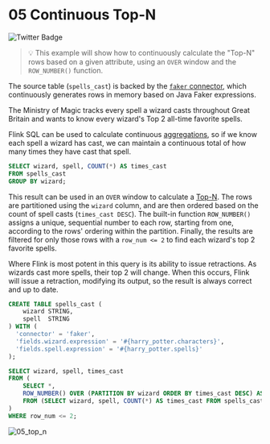 # 05 Continuous Top-N

![Twitter Badge](https://img.shields.io/badge/Flink%20Version-1.9%2B-lightgrey)

> :bulb: This example will show how to continuously calculate the "Top-N" rows based on a given attribute, using an `OVER` window and the `ROW_NUMBER()` function.

The source table (`spells_cast`) is backed by the [`faker` connector](https://github.com/knaufk/flink-faker), which continuously generates rows in memory based on Java Faker expressions.

The Ministry of Magic tracks every spell a wizard casts throughout Great Britain and wants to know every wizard's Top 2 all-time favorite spells. 

Flink SQL can be used to calculate continuous [aggregations](../../foundations/05/05_group_by.md), so if we know
each spell a wizard has cast, we can maintain a continuous total of how many times they have cast that spell. 

```sql
SELECT wizard, spell, COUNT(*) AS times_cast
FROM spells_cast
GROUP BY wizard;
```

This result can be used in an `OVER` window to calculate a [Top-N](https://docs.ververica.com/user_guide/sql_development/queries.html#top-n).
The rows are partitioned using the `wizard` column, and are then ordered based on the count of spell casts (`times_cast DESC`). 
The built-in function `ROW_NUMBER()` assigns a unique, sequential number to each row, starting from one, according to the rows' ordering within the partition.
Finally, the results are filtered for only those rows with a `row_num <= 2` to find each wizard's top 2 favorite spells. 

Where Flink is most potent in this query is its ability to issue retractions.
As wizards cast more spells, their top 2 will change. 
When this occurs, Flink will issue a retraction, modifying its output, so the result is always correct and up to date. 


```sql
CREATE TABLE spells_cast (
    wizard STRING,
    spell  STRING
) WITH (
  'connector' = 'faker',
  'fields.wizard.expression' = '#{harry_potter.characters}',
  'fields.spell.expression' = '#{harry_potter.spells}'
);

SELECT wizard, spell, times_cast
FROM (
    SELECT *,
    ROW_NUMBER() OVER (PARTITION BY wizard ORDER BY times_cast DESC) AS row_num
    FROM (SELECT wizard, spell, COUNT(*) AS times_cast FROM spells_cast GROUP BY wizard, spell)
)
WHERE row_num <= 2;  
```

![05_top_n](https://user-images.githubusercontent.com/23521087/105503736-3e653700-5cc7-11eb-9ddf-9a89d93841bc.png)
